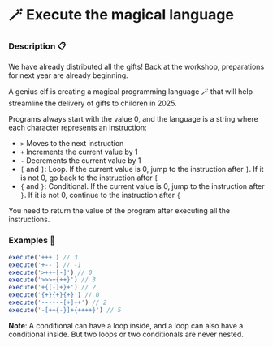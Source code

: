 # 🪄 Execute the magical language

### Description 📋

We have already distributed all the gifts! Back at the workshop, preparations for next year are already beginning.

A genius elf is creating a magical programming language 🪄 that will help streamline the delivery of gifts to children in 2025.

Programs always start with the value 0, and the language is a string where each character represents an instruction:

- `>` Moves to the next instruction
- `+` Increments the current value by 1
- `-` Decrements the current value by 1
- `[` and `]`: Loop. If the current value is 0, jump to the instruction after `]`. If it is not 0, go back to the instruction after `[`
- `{` and `}`: Conditional. If the current value is 0, jump to the instruction after `}`. If it is not 0, continue to the instruction after `{`

You need to return the value of the program after executing all the instructions.

### Examples 📌

```js
execute('+++') // 3
execute('+--') // -1
execute('>+++[-]') // 0
execute('>>>+{++}') // 3
execute('+{[-]+}+') // 2
execute('{+}{+}{+}') // 0
execute('------[+]++') // 2
execute('-[++{-}]+{++++}') // 5
```

**Note**: A conditional can have a loop inside, and a loop can also have a conditional inside. But two loops or two conditionals are never nested.
